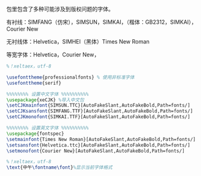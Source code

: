 包里包含了多种可能涉及到版权问题的字体。

有衬线：SIMFANG（仿宋），SIMSUN，SIMKAI，（楷体：GB2312，SIMKAI），Courier New

无衬线体：Helvetica，SIMHEI（黑体）Times New Roman

等宽字体：Helvetica，Courier New，



```latex
%！xeltaex，utf-8

\usefonttheme{professionalfonts} % 使用非标准字体
\usefonttheme{serif}

%%%%%%%% 设置中文字体 %%%%%%%%%%
\usepackage{xeCJK} %导入中文包
\setCJKmainfont{SIMSUN.TTC}[AutoFakeSlant,AutoFakeBold,Path=fonts/]
\setCJKsansfont{SIMFANG.TTF}[AutoFakeSlant,AutoFakeBold,Path=fonts/]
\setCJKmonofont{SIMKAI.TTF}[AutoFakeSlant,AutoFakeBold,Path=fonts/]

%%%%%%%% 设置英文字体 %%%%%%%%%%
\usepackage{fontspec}
\setmainfont{Times New Roman}[AutoFakeSlant,AutoFakeBold,Path=fonts/]
\setsansfont{Helvetica.ttc}[AutoFakeSlant,AutoFakeBold,Path=fonts/]
\setmonofont{Courier New}[AutoFakeSlant,AutoFakeBold,Path=fonts/]
```
```latex
%！xeltaex，utf-8
\text{中午\fontname\font}%显示当前字体格式
```
